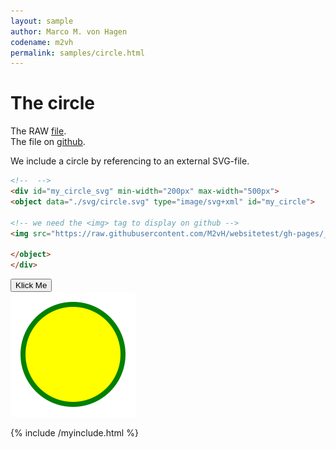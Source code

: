 ```yaml
---
layout: sample
author: Marco M. von Hagen
codename: m2vh
permalink: samples/circle.html
---
```


# The circle

The RAW [file](https://raw.githubusercontent.com/M2vH/websitetest/gh-pages/_samples/svg/circle.svg).  
The file on [github](https://github.com/M2vH/websitetest/blob/gh-pages/_samples/svg/circle.svg).

We include a circle by referencing to an external SVG-file.

```html
<!--  -->
<div id="my_circle_svg" min-width="200px" max-width="500px">
<object data="./svg/circle.svg" type="image/svg+xml" id="my_circle">

<!-- we need the <img> tag to display on github -->
<img src="https://raw.githubusercontent.com/M2vH/websitetest/gh-pages/_samples/svg/circle.svg?sanitize=true">

</object>
</div>

```
<!-- we display the script with <3 from gist -->
<div id="my_circle_script">
<script src="https://gist.github.com/M2vH/49ed98ba53d3c05a3b51ddbb24e6a6b5.js"></script>
</div>


<div id="my_button">
<button name="circle_button" onclick="myCircleFunction()">Klick Me</button>
</div>



<div id="my_circle" min-width="200px" max-width="500px">
<object data="./svg/circle.svg" type="image/svg+xml" id="my_circle_svg">

<!-- we need the <img> tag to display on github -->
<img src="https://raw.githubusercontent.com/M2vH/websitetest/gh-pages/_samples/svg/circle.svg?sanitize=true">

</object>
</div>

<!-- invoke inline 
    ToDo: Jekyll external script
-->
<script>
    function myCircleFunction() {
      var x = document.getElementById("my_circle_svg");
      if (x.style.width === "100%") {
        x.style.width = "50%";
    } else {
        x.style.width = "100%";
    }    
}
  </script>


<!-- Link to script using relative link -->
<script src="../assets/js/myscript.js" type="text/javascript">
</script>

<!-- START include -->
{% include /myinclude.html %}
<!-- END include -->

